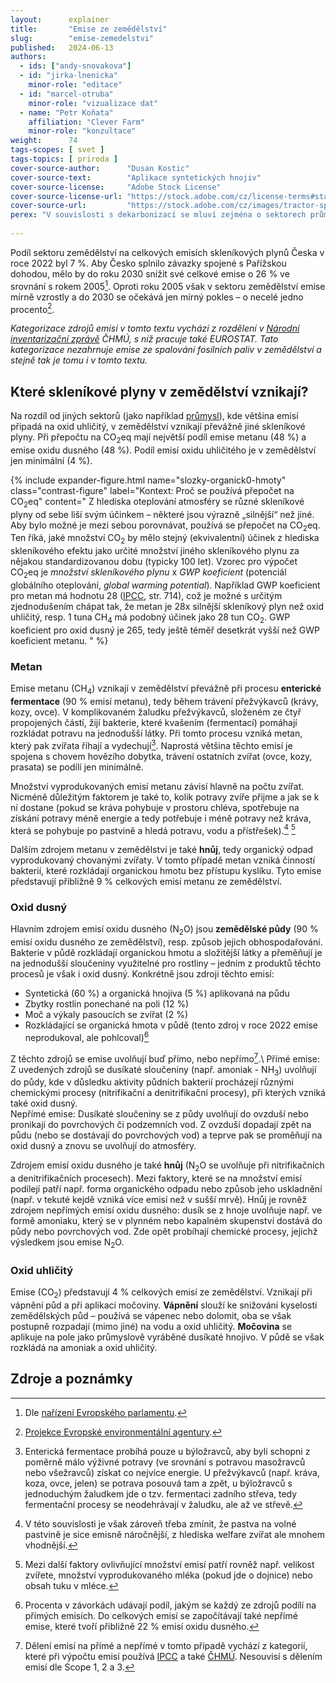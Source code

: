 ```yaml
---
layout:      explainer
title:       "Emise ze zemědělství"
slug:        "emise-zemedelstvi"
published:   2024-06-13
authors:
  - ids: ["andy-snovakova"]
  - id: "jirka-lnenicka"
    minor-role: "editace"
  - id: "marcel-otruba"
    minor-role: "vizualizace dat"
  - name: "Petr Koňata"
    affiliation: "Clever Farm"
    minor-role: "konzultace"
weight:      74
tags-scopes: [ svet ]
tags-topics: [ priroda ]
cover-source-author:      "Dusan Kostic"
cover-source-text:        "Aplikace syntetických hnojiv"
cover-source-license:     "Adobe Stock License"
cover-source-license-url: "https://stock.adobe.com/cz/license-terms#standardLicenses"
cover-source-url:         "https://stock.adobe.com/cz/images/tractor-spraying-vegetable-field-in-sunset/374157566?prev_url=detail"
perex: "V souvislosti s dekarbonizací se mluví zejména o sektorech průmyslu a energetiky. Nicméně emise skleníkových plynů vznikají i v zemědělství, zejména v důsledku intenzivního hospodaření, které je zaměřeno na co nejvyšší výnosy, jak v rostlinné, tak živočišné výrobě. O jaké skleníkové plyny jde a kde přesně vznikají?"
  
---
```


 Podíl sektoru zemědělství na celkových emisích skleníkových plynů Česka v roce 2022 byl 7 %. Aby Česko splnilo závazky spojené s Pařížskou dohodou, mělo by do roku 2030 snížit své celkové emise o 26 % ve srovnání s rokem 2005[^narizeni-EP]. Oproti roku 2005 však v sektoru zemědělství emise mírně vzrostly a do 2030 se očekává jen mírný pokles – o necelé jedno procento[^EEA].

 *Kategorizace zdrojů emisí v tomto textu vychází z rozdělení v [Národní inventarizační zprávě](https://www.chmi.cz/files/portal/docs/uoco/oez/nis/NIR/CZE_NID-2024-2022_main_text_UNFCCC.pdf) ČHMÚ, s níž pracuje také EUROSTAT. Tato kategorizace nezahrnuje emise ze spalování fosilních paliv v zemědělství a stejně tak je tomu i v tomto textu.*

## Které skleníkové plyny v zemědělství vznikají?

Na rozdíl od jiných sektorů (jako například [průmysl](https://faktaoklimatu.cz/infografiky/emise-cr-prumysl?q=prumys)), kde většina emisí připadá na oxid uhličitý, v zemědělství vznikají převážně jiné skleníkové plyny. Při přepočtu na CO<sub>2</sub>eq mají největší podíl emise metanu (48 %) a emise oxidu dusného (48 %). Podíl emisí oxidu uhličitého je v zemědělství jen minimální (4 %).


{% include expander-figure.html
    name="slozky-organick0-hmoty"
    class="contrast-figure"
    label="Kontext: Proč se používá přepočet na CO<sub>2</sub>eq"
    content="
Z hlediska oteplování atmosféry se různé skleníkové plyny od sebe liší svým účinkem – některé jsou výrazně „silnější“ než jiné. Aby bylo možné je mezi sebou porovnávat, používá se přepočet na CO<sub>2</sub>eq. Ten říká, jaké množství CO<sub>2</sub> by mělo stejný (ekvivalentní) účinek z hlediska skleníkového efektu jako určité množství jiného skleníkového plynu za nějakou standardizovanou dobu (typicky 100 let). Vzorec pro výpočet CO<sub>2</sub>eq je *množství skleníkového plynu* x *GWP koeficient* (potenciál globálního oteplování, *global warming potential*). Například GWP koeficient pro metan má hodnotu 28 ([IPCC](https://www.ipcc.ch/site/assets/uploads/2018/02/WG1AR5_Chapter08_FINAL.pdf), str. 714), což je možné s určitým zjednodušením chápat tak, že metan je 28x silnější skleníkový plyn než oxid uhličitý, resp. 1 tuna CH<sub>4</sub> má podobný účinek jako 28 tun CO<sub>2</sub>. GWP koeficient pro oxid dusný je 265, tedy ještě téměř desetkrát vyšší než GWP koeficient metanu.
"
%}

### Metan
Emise metanu (CH<sub>4</sub>) vznikají v zemědělství převážně při procesu **enterické fermentace** (90 % emisí metanu), tedy během trávení přežvýkavců (krávy, kozy, ovce). V komplikovaném žaludku přežvýkavců, složeném ze čtyř propojených částí, žijí bakterie, které kvašením (fermentací) pomáhají rozkládat potravu na jednodušší látky. Při tomto procesu vzniká metan, který pak zvířata říhají a vydechují[^entericka-fermentace]. Naprostá většina těchto emisí je spojena s chovem hovězího dobytka, trávení ostatních zvířat (ovce, kozy, prasata) se podílí jen minimálně.

Množství vyprodukovaných emisí metanu závisí hlavně na počtu zvířat. Nicméně důležitým faktorem je také to, kolik potravy zvíře přijme a jak se k ní dostane (pokud se kráva pohybuje v prostoru chléva, spotřebuje na získání potravy méně energie a tedy potřebuje i méně potravy než kráva, která se pohybuje po pastvině a hledá potravu, vodu a přístřešek).[^animal-welfare] [^dalsi-faktory]

Dalším zdrojem metanu v zemědělství je také **hnůj**, tedy organický odpad vyprodukovaný chovanými zvířaty. V tomto případě metan vzniká činností bakterií, které rozkládají organickou hmotu bez přístupu kyslíku. Tyto emise představují přibližně 9 % celkových emisí metanu ze zemědělství. 

### Oxid dusný
Hlavním zdrojem emisí oxidu dusného (N<sub>2</sub>O) jsou **zemědělské půdy** (90 % emisí oxidu dusného ze zemědělství), resp. způsob jejich obhospodařování. Bakterie v půdě rozkládají organickou hmotu a složitější látky a přeměňují je na jednodušší sloučeniny využitelné pro rostliny – jedním z produktů těchto procesů je však i oxid dusný. Konkrétně jsou zdroji těchto emisí:
- Syntetická (60 %) a organická hnojiva (5 %) aplikovaná na půdu
- Zbytky rostlin ponechané na poli (12 %)
- Moč a výkaly pasoucích se zvířat (2 %)
- Rozkládající se organická hmota v půdě (tento zdroj v roce 2022 emise neprodukoval, ale pohlcoval)[^procenta-vysvetleni]

Z těchto zdrojů se emise uvolňují buď přímo, nebo nepřímo[^prime-neprime].\\
Přímé emise: Z uvedených zdrojů se dusíkaté sloučeniny (např. amoniak - NH<sub>3</sub>) uvolňují do půdy, kde v důsledku aktivity půdních bakterií procházejí různými chemickými procesy (nitrifikační a denitrifikační procesy), při kterých vzniká také oxid dusný.  
Nepřímé emise: Dusíkaté sloučeniny se z půdy uvolňují do ovzduší nebo pronikají do povrchových či podzemních vod. Z ovzduší dopadají zpět na půdu (nebo se dostávají do povrchových vod) a teprve pak se proměňují na oxid dusný a znovu se uvolňují do atmosféry. 

Zdrojem emisí oxidu dusného je také **hnůj** (N<sub>2</sub>O se uvolňuje při nitrifikačních a denitrifikačních procesech). Mezi faktory, které se na množství emisí podílejí patří např. forma organického odpadu nebo způsob jeho uskladnění (např. v tekuté kejdě vzniká více emisí než v sušší mrvě). Hnůj je rovněž zdrojem nepřímých emisí oxidu dusného: dusík se z hnoje uvolňuje např. ve formě amoniaku, který se v plynném nebo kapalném skupenství dostává do půdy nebo povrchových vod. Zde opět probíhají chemické procesy, jejichž výsledkem jsou emise N<sub>2</sub>O.

### Oxid uhličitý
Emise (CO<sub>2</sub>) představují 4 % celkových emisí ze zemědělství. Vznikají při vápnění půd a při aplikaci močoviny. **Vápnění** slouží ke snižování kyselosti zemědělských půd – používá se vápenec nebo dolomit, oba se však postupně rozpadají (mimo jiné) na vodu a oxid uhličitý. **Močovina** se aplikuje na pole jako průmyslově vyráběné dusíkaté hnojivo. V půdě se však rozkládá na amoniak a oxid uhličitý.

## Zdroje a poznámky

[^narizeni-EP]: Dle [nařízení Evropského parlamentu](https://eur-lex.europa.eu/legal-content/CS/TXT/PDF/?uri=CELEX:32023R0857).
[^EEA]: [Projekce Evropské environmentální agentury](https://www.eea.europa.eu/data-and-maps/daviz/agricultural-emissions-by-eu-member-state-2#tab-chart_3).
[^entericka-fermentace]: Enterická fermentace probíhá pouze u býložravců, aby byli schopni z poměrně málo výživné potravy (ve srovnání s potravou masožravců nebo všežravců) získat co nejvíce energie. U přežvýkavců (např. kráva, koza, ovce, jelen) se potrava posouvá tam a zpět, u býložravců s jednoduchým žaludkem jde o tzv. fermentaci zadního střeva, tedy fermentační procesy se neodehrávají v žaludku, ale až ve střevě.
[^prime-neprime]: Dělení emisí na přímé a nepřímé v tomto případě vychází z kategorií, které při výpočtu emisí používá [IPCC](https://www.ipcc-nggip.iges.or.jp/public/gp/bgp/4_6_Indirect_N2O_Agriculture.pdf) a také [ČHMÚ](https://www.chmi.cz/files/portal/docs/uoco/oez/nis/NIR/CZE_NID-2024-2022_main_text_UNFCCC.pdf). Nesouvisí s dělením emisí dle Scope 1, 2 a 3. 
[^procenta-vysvetleni]: Procenta v závorkách udávají podíl, jakým se každý ze zdrojů podílí na přímých emisích. Do celkových emisí se započítávají také nepřímé emise, které tvoří přibližně 22 % emisí oxidu dusného.
[^dalsi-faktory]: Mezi další faktory ovlivňující množství emisí patří rovněž např. velikost zvířete, množství vyprodukovaného mléka (pokud jde o dojnice) nebo obsah tuku v mléce.
[^animal-welfare]: V této souvislosti je však zároveň třeba zmínit, že pastva na volné pastvině je sice emisně náročnější, z hlediska welfare zvířat ale mnohem vhodnější.